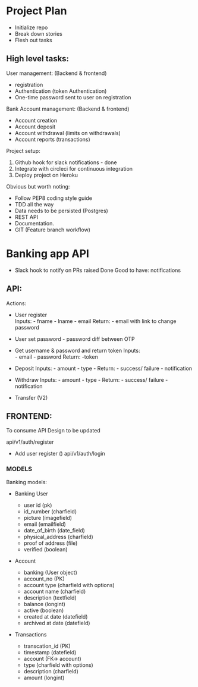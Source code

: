 # Project Plan

+ Initialize repo
+ Break down stories
+ Flesh out tasks


## High level tasks:
User management: (Backend & frontend)  
  - registration  
  - Authentication (token Authentication)  
  - One-time password sent to user on registration  

Bank Account management: (Backend & frontend)  
  - Account creation  
  - Account deposit  
  - Account withdrawal (limits on withdrawals)  
  - Account reports (transactions)  

Project setup:

1. Github hook for slack notifications - done
2. Integrate with circleci for continuous integration
3. Deploy project on Heroku

Obvious but worth noting:
  - Follow PEP8 coding style guide
  - TDD all the way
  - Data needs to be persisted (Postgres)
  - REST API
  - Documentation.
  - GIT (Feature branch workflow)


  # Banking app API



  - Slack hook to notify on PRs raised Done
  Good to have: notifications

## API:
Actions:
  + User register  
    Inputs:
        - fname
        - lname
        - email
    Return:
        - email with link to change password
  + User set password
        - password diff between OTP
  + Get username & password and return token
    Inputs:  
        - email
        - password
    Return:
        -token

  + Deposit
    Inputs:
        - amount
        - type
        -
    Return:
        - success/ failure
        - notification
  + Withdraw
    Inputs:
        - amount
        - type
        -
    Return:
        - success/ failure
        - notification
  + Transfer (V2)


## FRONTEND:
  To consume API
  Design to be updated

api/v1/auth/register

- Add user register ()
api/v1/auth/login

### MODELS
Banking models:
- Banking User
  + user id (pk)
  + id_number (charfield)
  + picture (imagefield)
  + email (emailfield)
  + date_of_birth (date_field)
  + physical_address (charfield)
  + proof of address (file)
  + verified (boolean)

- Account
  + banking (User object)
  + account_no (PK)
  + account type (charfield with options)
  + account name (charfield)
  + description (textfield)
  + balance (longint)
  + active (boolean)
  + created at date (datefield)
  + archived at date (datefield)

- Transactions
  + transcation_id (PK)
  + timestamp (datefield)
  + account (FK-> account)
  + type (charfield with options)
  + description (charfield)
  + amount (longint)
